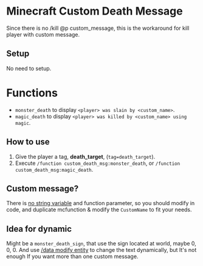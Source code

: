 # Minecraft Custom Death Message
Since there is no /kill @p custom_message, this is the workaround for kill player with custom message.

## Setup
No need to setup.

# Functions
- `monster_death` to display `<player> was slain by <custom_name>`.
- `magic_death` to display `<player> was killed by <custom_name> using magic`.

## How to use
1. Give the player a tag, **death_target**, (`tag=death_target`).
2. Execute `/function custom_death_msg:monster_death`, or `/function custom_death_msg:magic_death`.

## Custom message?
There is [no string variable](https://bugs.mojang.com/browse/MC-124529) and function parameter, so you should modify in code, and duplicate mcfunction & modify the `CustomName` to fit your needs.

## Idea for dynamic
Might be a `monster_death_sign`, that use the sign located at world, maybe 0, 0, 0. And use [/data modify entity](https://www.reddit.com/r/MinecraftCommands/comments/cgexno/changing_a_mobs_custom_name_based_on_a_sign/) to change the text dynamically, but It's not enough If you want more than one custom message.